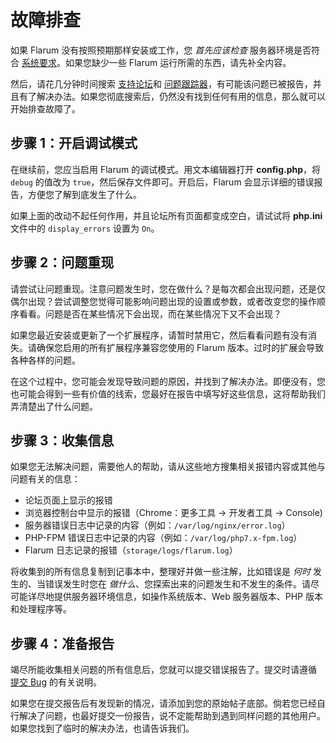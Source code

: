 # 故障排查

如果 Flarum 没有按照预期那样安装或工作，您 *首先应该检查* 服务器环境是否符合 [系统要求](install.md#server-requirements)。如果您缺少一些 Flarum 运行所需的东西，请先补全内容。

然后，请花几分钟时间搜索 [支持论坛](https://discuss.flarum.org/t/support)和 [问题跟踪器](https://github.com/flarum/core/issues)，有可能该问题已被报告，并且有了解决办法。如果您彻底搜索后，仍然没有找到任何有用的信息，那么就可以开始排查故障了。

## 步骤 1：开启调试模式

在继续前，您应当启用 Flarum 的调试模式。用文本编辑器打开 **config.php**，将 `debug` 的值改为 `true`，然后保存文件即可。开启后，Flarum 会显示详细的错误报告，方便您了解到底发生了什么。

如果上面的改动不起任何作用，并且论坛所有页面都变成空白，请试试将 **php.ini** 文件中的 `display_errors` 设置为 `On`。

## 步骤 2：问题重现

请尝试让问题重现。注意问题发生时，您在做什么？是每次都会出现问题，还是仅偶尔出现？尝试调整您觉得可能影响问题出现的设置或参数，或者改变您的操作顺序看看。问题是否在某些情况下会出现，而在某些情况下又不会出现？

如果您最近安装或更新了一个扩展程序，请暂时禁用它，然后看看问题有没有消失。请确保您启用的所有扩展程序兼容您使用的 Flarum 版本。过时的扩展会导致各种各样的问题。

在这个过程中，您可能会发现导致问题的原因，并找到了解决办法。即便没有，您也可能会得到一些有价值的线索，您最好在报告中填写好这些信息，这将帮助我们弄清楚出了什么问题。

## 步骤 3：收集信息

如果您无法解决问题，需要他人的帮助，请从这些地方搜集相关报错内容或其他与问题有关的信息：

* 论坛页面上显示的报错
* 浏览器控制台中显示的报错（Chrome：更多工具 -> 开发者工具 -> Console)
* 服务器错误日志中记录的内容（例如：`/var/log/nginx/error.log`）
* PHP-FPM 错误日志中记录的内容（例如：`/var/log/php7.x-fpm.log`）
* Flarum 日志记录的报错（`storage/logs/flarum.log`）

将收集到的所有信息复制到记事本中，整理好并做一些注解，比如错误是 *何时* 发生的、当错误发生时您在 *做什么*、您探索出来的问题发生和不发生的条件。请尽可能详尽地提供服务器环境信息，如操作系统版本、Web 服务器版本、PHP 版本和处理程序等。

## 步骤 4：准备报告

竭尽所能收集相关问题的所有信息后，您就可以提交错误报告了。提交时请遵循 [提交 Bug](bugs.md) 的有关说明。

如果您在提交报告后有发现新的情况，请添加到您的原始帖子底部。倘若您已经自行解决了问题，也最好提交一份报告，说不定能帮助到遇到同样问题的其他用户。如果您找到了临时的解决办法，也请告诉我们。
